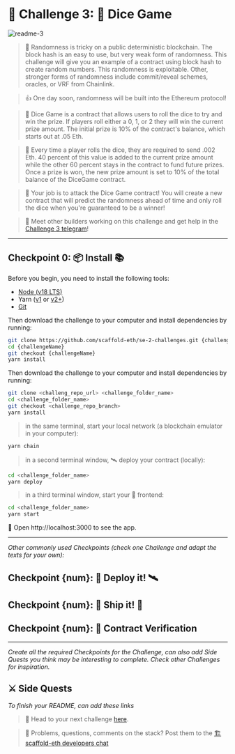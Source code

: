 # 🚩 Challenge 3: 🎲 Dice Game

![readme-3](https://github.com/Ifechukwudaniel/se-2-challenges/assets/47566579/a5560446-3b22-4676-8fa8-33b544acc2f9)

> 🎰 Randomness is tricky on a public deterministic blockchain. The block hash is an easy to use, but very weak form of randomness. This challenge will give you an example of a contract using block hash to create random numbers.  This randomness is exploitable.  Other, stronger forms of randomness include commit/reveal schemes, oracles, or VRF from Chainlink.

> 👍 One day soon, randomness will be built into the Ethereum protocol!

> 💬 Dice Game is a contract that allows users to roll the dice to try and win the prize.  If players roll either a 0, 1, or 2 they will win the current prize amount.  The initial prize is 10% of the contract's balance, which starts out at .05 Eth.  
 
> 🧤 Every time a player rolls the dice, they are required to send .002 Eth.  40 percent of this value is added to the current prize amount while the other 60 percent stays in the contract to fund future prizes.  Once a prize is won, the new prize amount is set to 10% of the total balance of the DiceGame contract. 
 
> 🧨 Your job is to attack the Dice Game contract!  You will create a new contract that will predict the randomness ahead of time and only roll the dice when you're guaranteed to be a winner!

> 💬 Meet other builders working on this challenge and get help in the [Challenge 3 telegram](https://t.me/+3StA0aBSArFjNjUx)!
 
---

## Checkpoint 0: 📦 Install 📚

Before you begin, you need to install the following tools:

- [Node (v18 LTS)](https://nodejs.org/en/download/)
- Yarn ([v1](https://classic.yarnpkg.com/en/docs/install/) or [v2+](https://yarnpkg.com/getting-started/install))
- [Git](https://git-scm.com/downloads)

Then download the challenge to your computer and install dependencies by running:

```sh
git clone https://github.com/scaffold-eth/se-2-challenges.git {challengeName}
cd {challengeName}
git checkout {challengeName}
yarn install
```

Then download the challenge to your computer and install dependencies by running:

```sh
git clone <challeng_repo_url> <challenge_folder_name>
cd <challenge_folder_name>
git checkout <challenge_repo_branch>
yarn install
```

> in the same terminal, start your local network (a blockchain emulator in your computer):

```sh
yarn chain
```

> in a second terminal window, 🛰 deploy your contract (locally):

```sh
cd <challenge_folder_name>
yarn deploy
```

> in a third terminal window, start your 📱 frontend:

```sh
cd <challenge_folder_name>
yarn start
```

📱 Open http://localhost:3000 to see the app.

---

_Other commonly used Checkpoints (check one Challenge and adapt the texts for your own):_

## Checkpoint {num}: 💾 Deploy it! 🛰

## Checkpoint {num}: 🚢 Ship it! 🚁

## Checkpoint {num}: 📜 Contract Verification

---

_Create all the required Checkpoints for the Challenge, can also add Side Quests you think may be interesting to complete. Check other Challenges for inspiration._

## ⚔️ Side Quests

_To finish your README, can add these links_

> 🏃 Head to your next challenge [here](https://speedrunethereum.com).

> 💬 Problems, questions, comments on the stack? Post them to the [🏗 scaffold-eth developers chat](https://t.me/joinchat/F7nCRK3kI93PoCOk)
